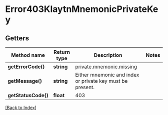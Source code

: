 # Error403KlaytnMnemonicPrivateKey

## Getters

Method name | Return type | Description | Notes
------------ | ------------- | ------------- | -------------
**getErrorCode()** | **string** | private.mnemonic.missing |
**getMessage()** | **string** | Either mnemonic and index or private key must be present. |
**getStatusCode()** | **float** | 403 |

[[Back to Index]](../index.md)
